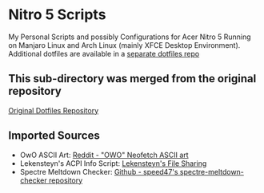 # Nitro 5 Scripts
My Personal Scripts and possibly Configurations for Acer Nitro 5 Running on Manjaro Linux and Arch Linux (mainly XFCE Desktop Environment). Additional dotfiles are available in a [separate dotfiles repo](https://github.com/ccxex29/dotfile-repo)

## This sub-directory was merged from the original repository
[Original Dotfiles Repository](https://github.com/ccxex29/dotfile-repo)

## Imported Sources
- OwO ASCII Art: [Reddit - "OWO" Neofetch ASCII art](https://www.reddit.com/r/unixporn/comments/98j2ah/ocowo_neofetch_ascii_art/)  
- Lekensteyn's ACPI Info Script: [Lekensteyn's File Sharing](http://lekensteyn.nl/files/get-acpi-info.sh)  
- Spectre Meltdown Checker: [Github - speed47's spectre-meltdown-checker repository](https://github.com/speed47/spectre-meltdown-checker/)  
